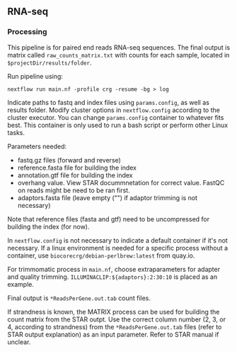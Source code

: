 ## RNA-seq

### Processing

This pipeline is for paired end reads RNA-seq sequences. The final output is matrix called ``raw_counts_matrix.txt`` with counts for each sample, located in ``$projectDir/results/folder``.

Run pipeline using:

```
nextflow run main.nf -profile crg -resume -bg > log
```

Indicate paths to fastq and index files using ``params.config``, as well as results folder. Modify cluster options in ``nextflow.config`` according to the cluster executor. You can change ``params.config`` container to whatever fits best. This container is only used to run a bash script or perform other Linux tasks.

Parameters needed:

- fastq.gz files (forward and reverse)
- reference.fasta file for building the index
- annotation.gtf file for building the index
- overhang value. View STAR docummnetation for correct value. FastQC on reads might be need to be ran first.
- adaptors.fasta file (leave empty ("") if adaptor trimming is not necessary)

Note that reference files (fasta and gtf) need to be uncompressed for building the index (for now).

In ``nextflow.config`` is not necessary to indicate a default container if it's not necessary. If a linux environment is needed for a specific process without a container, use ``biocorecrg/debian-perlbrew:latest`` from quay.io.

For trimmomatic process in ``main.nf``, choose extraparameters for adapter and quality trimming. ``ILLUMINACLIP:${adaptors}:2:30:10`` is placed as an example.

Final output is ``*ReadsPerGene.out.tab`` count files.

If strandness is known, the MATRIX process can be used for building the count matrix from the STAR outpt. Use the correct column number (2, 3, or 4, according to strandness) from the ``*ReadsPerGene.out.tab`` files (refer to STAR output explanation) as an input parameter. Refer to STAR manual if unclear.
